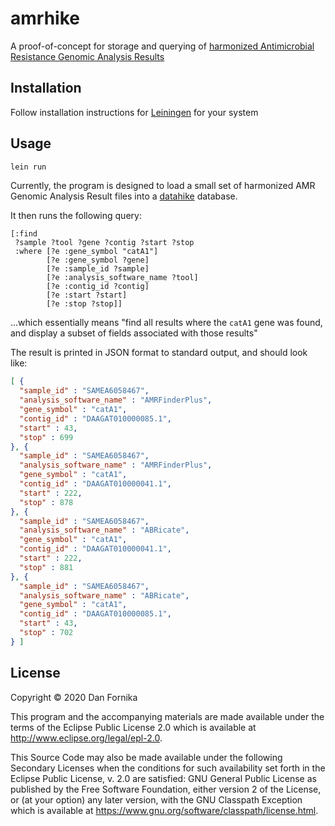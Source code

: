 # amrhike

A proof-of-concept for storage and querying of [harmonized Antimicrobial Resistance Genomic Analysis Results](https://github.com/pha4ge/harmonized-amr-parsers)

## Installation

Follow installation instructions for [Leiningen](https://leiningen.org/) for your system

## Usage

```bash
lein run
```

Currently, the program is designed to load a small set of harmonized AMR Genomic Analysis Result
files into a [datahike](https://github.com/replikativ/datahike) database.

It then runs the following query:

```edn
[:find
 ?sample ?tool ?gene ?contig ?start ?stop
 :where [?e :gene_symbol "catA1"]
        [?e :gene_symbol ?gene]
        [?e :sample_id ?sample]
        [?e :analysis_software_name ?tool]
        [?e :contig_id ?contig]
        [?e :start ?start]
        [?e :stop ?stop]]
```

...which essentially means "find all results where the `catA1` gene was found, and display a subset of fields associated with those results"

The result is printed in JSON format to standard output, and should look like:

```json
[ {
  "sample_id" : "SAMEA6058467",
  "analysis_software_name" : "AMRFinderPlus",
  "gene_symbol" : "catA1",
  "contig_id" : "DAAGAT010000085.1",
  "start" : 43,
  "stop" : 699
}, {
  "sample_id" : "SAMEA6058467",
  "analysis_software_name" : "AMRFinderPlus",
  "gene_symbol" : "catA1",
  "contig_id" : "DAAGAT010000041.1",
  "start" : 222,
  "stop" : 878
}, {
  "sample_id" : "SAMEA6058467",
  "analysis_software_name" : "ABRicate",
  "gene_symbol" : "catA1",
  "contig_id" : "DAAGAT010000041.1",
  "start" : 222,
  "stop" : 881
}, {
  "sample_id" : "SAMEA6058467",
  "analysis_software_name" : "ABRicate",
  "gene_symbol" : "catA1",
  "contig_id" : "DAAGAT010000085.1",
  "start" : 43,
  "stop" : 702
} ]
```

## License

Copyright © 2020 Dan Fornika

This program and the accompanying materials are made available under the
terms of the Eclipse Public License 2.0 which is available at
http://www.eclipse.org/legal/epl-2.0.

This Source Code may also be made available under the following Secondary
Licenses when the conditions for such availability set forth in the Eclipse
Public License, v. 2.0 are satisfied: GNU General Public License as published by
the Free Software Foundation, either version 2 of the License, or (at your
option) any later version, with the GNU Classpath Exception which is available
at https://www.gnu.org/software/classpath/license.html.
